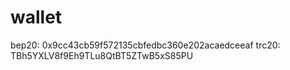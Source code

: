 # wallet

bep20: 0x9cc43cb59f572135cbfedbc360e202acaedceeaf
trc20: TBh5YXLV8f9Eh9TLu8QtBT5ZTwB5xS85PU
